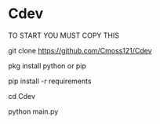 # Cdev
TO START YOU MUST COPY THIS

git clone https://github.com/Cmoss121/Cdev

pkg install python or pip

pip install -r requirements

cd Cdev

python main.py
